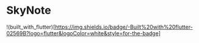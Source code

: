 # SkyNote

!(built_with_flutter)[https://img.shields.io/badge/-Built%20with%20flutter-02569B?logo=flutter&logoColor=white&style=for-the-badge]
